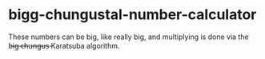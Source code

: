 # bigg-chungustal-number-calculator
These numbers can be big, like really big, and multiplying is done via the b̶i̶g̶ ̶c̶h̶u̶n̶g̶u̶s̶ Karatsuba algorithm.
